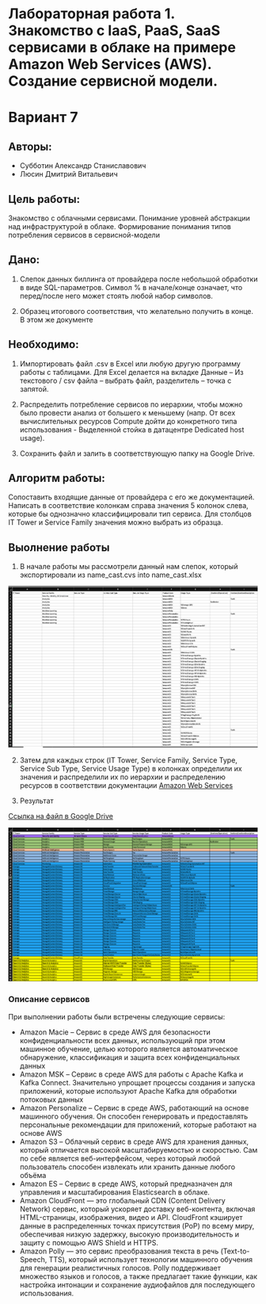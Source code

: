# Лабораторная работа 1. Знакомство с IaaS, PaaS, SaaS сервисами в облаке на примере Amazon Web Services (AWS). Создание сервисной модели.

# Вариант 7

## Авторы:

- Субботин Александр Станиславович
- Люсин Дмитрий Витальевич


## Цель работы:
 Знакомство с облачными сервисами. Понимание уровней абстракции над инфраструктурой в облаке. Формирование понимания типов потребления сервисов в сервисной-модели

## Дано:
1. Слепок данных биллинга от провайдера после небольшой обработки в виде SQL-параметров. Символ % в начале/конце означает, что перед/после него может стоять любой набор символов.

2. Образец итогового соответствия, что желательно получить в конце. В этом же документе  

## Необходимо:
1. Импортировать файл .csv в Excel или любую другую программу работы с таблицами. Для Excel делается на вкладке Данные – Из текстового / csv файла – выбрать файл, разделитель – точка с запятой.

2. Распределить потребление сервисов по иерархии, чтобы можно было провести анализ от большего к меньшему (напр. От всех вычислительных ресурсов Compute дойти до конкретного типа использования - Выделенной стойка в датацентре Dedicated host usage).

3. Сохранить файл и залить в соответствующую папку на Google Drive.

## Алгоритм работы:
Сопоставить входящие данные от провайдера с его же документацией. Написать в соответствие колонкам справа значения 5 колонок слева, которые бы однозначно классифицировали тип сервиса. Для столбцов IT Tower и Service Family значения можно выбрать из образца.

## Выолнение работы

1. В начале работы мы рассмотрели данный нам слепок, который экспортировали из name_cast.cvs into name_cast.xlsx

![Local](/Clouds/Lab1(AWS)/media/screen1.png)


2. Затем для каждых строк (IT Tower, Service Family, Service Type, Service Sub Type, Service Usage Type) в колонках определили их значения и распределили их по иерархии и распределению ресурсов в соответствии документации [Amazon Web Services][1]

3. Результат

[Ссылка на файл в Google Drive][2]

![Result](/Clouds/Lab1(AWS)/media/screen2.png)




### Описание сервисов
При выполнении работы были встречены следующие сервисы:
- Amazon Macie – Сервис в среде AWS для безопасности конфиденциальности всех данных, использующий при этом машинное обучение, целью которого является автоматическое обнаружение, классификация и защита всех конфиденциальных данных
- Amazon MSK – Сервис в среде AWS для работы с Apache Kafka и Kafka Connect. Значительно упрощает процессы создания и запуска приложений, которые используют Apache Kafka для обработки потоковых данных
- Amazon Personalize – Сервис в среде AWS, работающий на основе машинного обучения. Он способен генерировать и предоставлять персональные рекомендации для приложений, которые работают на основе AWS
- Amazon S3 – Облачный сервис в среде AWS для хранения данных, который отличается высокой масштабируемостью и скоростью. Сам по себе является веб-интерфейсом, через который любой пользователь способен извлекать или хранить данные любого объёма
- Amazon ES – Сервис в среде AWS, который предназначен для управления и масштабирования Elasticsearch в облаке.
- Amazon CloudFront — это глобальный CDN (Content Delivery Network) сервис, который ускоряет доставку веб-контента, включая HTML-страницы, изображения, видео и API. CloudFront кэширует данные в распределенных точках присутствия (PoP) по всему миру, обеспечивая низкую задержку, высокую производительность и защиту с помощью AWS Shield и HTTPS.
- Amazon Polly — это сервис преобразования текста в речь (Text-to-Speech, TTS), который использует технологии машинного обучения для генерации реалистичных голосов. Polly поддерживает множество языков и голосов, а также предлагает такие функции, как настройка интонации и сохранение аудиофайлов для последующего использования.



[1]: https://docs.aws.amazon.com "Официальная документация Amazon Web Services"
[2]: https://docs.google.com/spreadsheets/d/1w3V1x3_s0L7yxuJfJTxpX_XW6zr_If2s/edit?usp=sharing&ouid=113039591834532746399&rtpof=true&sd=true "result"
